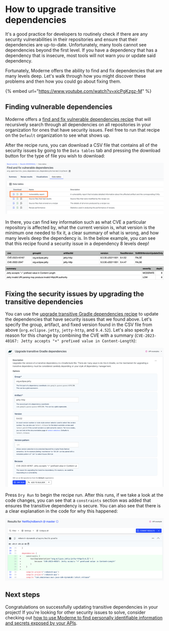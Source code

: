 # How to upgrade transitive dependencies

It's a good practice for developers to routinely check if there are any security vulnerabilities in their repositories and ensure that their dependencies are up-to-date. Unfortunately, many tools cannot see dependencies beyond the first level. If you have a dependency that has a dependency that is insecure, most tools will not warn you or update said dependency.

Fortunately, Moderne offers the ability to find and fix dependencies that are many levels deep. Let's walk through how you might discover these problems and then how you could go about fixing them.

{% embed url="https://www.youtube.com/watch?v=xicPgKzgz-M" %}

## Finding vulnerable dependencies

Moderne offers a [find and fix vulnerable dependencies recipe](https://app.moderne.io/recipes/org.openrewrite.java.dependencies.DependencyVulnerabilityCheck) that will recursively search through all dependencies on all repositories in your organization for ones that have security issues. Feel free to run that recipe on the `Default` organization to see what shows up.

After the recipe runs, you can download a CSV file that contains all of the security issues by going to the `Data tables` tab and pressing the download button for the type of file you wish to download:

![](/.gitbook/assets/vuln-report-download.png)

In there, you can find key information such as what CVE a particular repository is affected by, what the current version is, what version is the minimum one needed to fix it, a clear summary of what is wrong, and how many levels deep the dependency is. In the below example, you can see that this recipe found a security issue in a dependency 8 levels deep!

![](/.gitbook/assets/vuln-1.png)
![](/.gitbook/assets/vuln-2.png)

## Fixing the security issues by upgrading the transitive dependencies

You can use the [upgrade transitive Gradle dependencies recipe](https://app.moderne.io/recipes/org.openrewrite.gradle.UpgradeTransitiveDependencyVersion) to update the dependencies that have security issues that we found above. Let's specify the group, artifact, and fixed version found in the CSV file from above (`org.eclipse.jetty`, `jetty-http`, and `9.4.52`). Let's also specify a reason for this change by combining the CVE with a summary (`CVE-2023-40167: Jetty accepts "+" prefixed value in Content-Length`):

![](/.gitbook/assets/upgrade-trans-gradle-dep.png)

Press `Dry Run` to begin the recipe run. After this runs, if we take a look at the code changes, you can see that a `constraints` section was added that ensures the transitive dependency is secure. You can also see that there is a clear explanation in the code for why this happened:

![](/.gitbook/assets/upgraded-dep.png)

## Next steps

Congratulations on successfully updating transitive dependencies in your project! If you're looking for other security issues to solve, consider checking out [how to use Moderne to find personally identifiable information and secrets exposed by your APIs](/user-documentation/moderne-platform/how-to-guides/find-pii.md).
